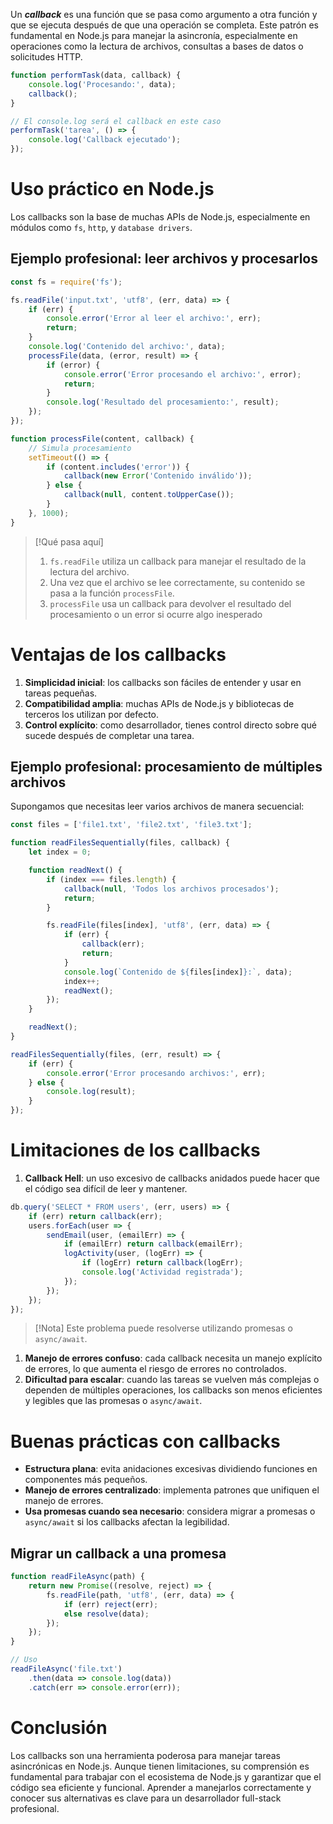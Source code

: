 Un **_callback_** es una función que se pasa como argumento a otra función y que se ejecuta después de que una operación se completa. Este patrón es fundamental en Node.js para manejar la asincronía, especialmente en operaciones como la lectura de archivos, consultas a bases de datos o solicitudes HTTP.
```javascript
function performTask(data, callback) {
    console.log('Procesando:', data);
    callback();
}

// El console.log será el callback en este caso
performTask('tarea', () => {
    console.log('Callback ejecutado');
});
```


# Uso práctico en Node.js
Los callbacks son la base de muchas APIs de Node.js, especialmente en módulos como `fs`, `http`, y `database drivers`.


## Ejemplo profesional: leer archivos y procesarlos
```javascript
const fs = require('fs');

fs.readFile('input.txt', 'utf8', (err, data) => {
    if (err) {
        console.error('Error al leer el archivo:', err);
        return;
    }
    console.log('Contenido del archivo:', data);
    processFile(data, (error, result) => {
        if (error) {
            console.error('Error procesando el archivo:', error);
            return;
        }
        console.log('Resultado del procesamiento:', result);
    });
});

function processFile(content, callback) {
    // Simula procesamiento
    setTimeout(() => {
        if (content.includes('error')) {
            callback(new Error('Contenido inválido'));
        } else {
            callback(null, content.toUpperCase());
        }
    }, 1000);
}
```
>[!Qué pasa aquí]
>1. `fs.readFile` utiliza un callback para manejar el resultado de la lectura del archivo.
>2. Una vez que el archivo se lee correctamente, su contenido se pasa a la función `processFile`.
>3. `processFile` usa un callback para devolver el resultado del procesamiento o un error si ocurre algo inesperado


# **Ventajas de los callbacks**
1. **Simplicidad inicial**: los callbacks son fáciles de entender y usar en tareas pequeñas.
2. **Compatibilidad amplia**: muchas APIs de Node.js y bibliotecas de terceros los utilizan por defecto.
3. **Control explícito**: como desarrollador, tienes control directo sobre qué sucede después de completar una tarea.

## Ejemplo profesional: procesamiento de múltiples archivos
Supongamos que necesitas leer varios archivos de manera secuencial:
```javascript
const files = ['file1.txt', 'file2.txt', 'file3.txt'];

function readFilesSequentially(files, callback) {
    let index = 0;

    function readNext() {
        if (index === files.length) {
            callback(null, 'Todos los archivos procesados');
            return;
        }

        fs.readFile(files[index], 'utf8', (err, data) => {
            if (err) {
                callback(err);
                return;
            }
            console.log(`Contenido de ${files[index]}:`, data);
            index++;
            readNext();
        });
    }

    readNext();
}

readFilesSequentially(files, (err, result) => {
    if (err) {
        console.error('Error procesando archivos:', err);
    } else {
        console.log(result);
    }
});
```


# Limitaciones de los callbacks
1. **Callback Hell**: un uso excesivo de callbacks anidados puede hacer que el código sea difícil de leer y mantener.
```javascript
db.query('SELECT * FROM users', (err, users) => {
    if (err) return callback(err);
    users.forEach(user => {
        sendEmail(user, (emailErr) => {
            if (emailErr) return callback(emailErr);
            logActivity(user, (logErr) => {
                if (logErr) return callback(logErr);
                console.log('Actividad registrada');
            });
        });
    });
});
```
>[!Nota]
>Este problema puede resolverse utilizando promesas o `async/await`.

1. **Manejo de errores confuso**: cada callback necesita un manejo explícito de errores, lo que aumenta el riesgo de errores no controlados.
2. **Dificultad para escalar**: cuando las tareas se vuelven más complejas o dependen de múltiples operaciones, los callbacks son menos eficientes y legibles que las promesas o `async/await`.


# Buenas prácticas con callbacks
- **Estructura plana**: evita anidaciones excesivas dividiendo funciones en componentes más pequeños.
- **Manejo de errores centralizado**: implementa patrones que unifiquen el manejo de errores.
- **Usa promesas cuando sea necesario**: considera migrar a promesas o `async/await` si los callbacks afectan la legibilidad.


## Migrar un callback a una promesa
```javascript
function readFileAsync(path) {
    return new Promise((resolve, reject) => {
        fs.readFile(path, 'utf8', (err, data) => {
            if (err) reject(err);
            else resolve(data);
        });
    });
}

// Uso
readFileAsync('file.txt')
    .then(data => console.log(data))
    .catch(err => console.error(err));
```


# Conclusión
Los callbacks son una herramienta poderosa para manejar tareas asincrónicas en Node.js. Aunque tienen limitaciones, su comprensión es fundamental para trabajar con el ecosistema de Node.js y garantizar que el código sea eficiente y funcional. Aprender a manejarlos correctamente y conocer sus alternativas es clave para un desarrollador full-stack profesional.
